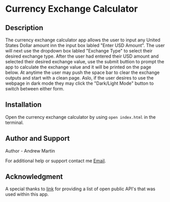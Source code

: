 # Currency Exchange Calculator

## Description

The currency exchange calculator app allows the user to input any United States Dollar amount inn the input box labled "Enter USD Amount". The user will next use the dropdown box labled "Exchange Type" to select their desired exchange type. After the user had entered their USD amount and selected their desired exchange value, use the submit buttion to prompt the app to calculate the exchange value and it will be printed on the page below. At anytime the user may push the space bar to clear the exchange outputs and start with a clean page. Aslo, if the user desires to use the webpage in dark mode they may click the "Dark/Light Mode" button to switch between either form.

## Installation

Open the currency exchange calculator by using `open index.html` in the terminal.

## Author and Support

Author - Andrew Martin

For additional help or support contact me [Email](mailto:armartin1998@gmail.com).

## Acknowledgment

A special thanks to [link](https://mixedanalytics.com/blog/list-actually-free-open-no-auth-needed-apis/) for providing a list of open public API's that was used within this app.
